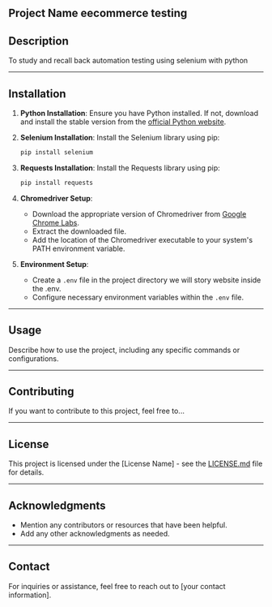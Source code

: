 **Project Name**
eecommerce testing 
---

## Description

To study and recall back automation testing using selenium with python 

---

## Installation

1. **Python Installation**: Ensure you have Python installed. If not, download and install the stable version from the [official Python website](https://www.python.org/).

2. **Selenium Installation**: Install the Selenium library using pip:

    ```bash
    pip install selenium
    ```

3. **Requests Installation**: Install the Requests library using pip:

    ```bash
    pip install requests
    ```

4. **Chromedriver Setup**: 
    - Download the appropriate version of Chromedriver from [Google Chrome Labs](https://googlechromelabs.github.io/chrome-for-testing/).
    - Extract the downloaded file.
    - Add the location of the Chromedriver executable to your system's PATH environment variable.

5. **Environment Setup**: 
    - Create a `.env` file in the project directory we will story website inside the .env.
    - Configure necessary environment variables within the `.env` file.

---

## Usage

Describe how to use the project, including any specific commands or configurations.

---

## Contributing

If you want to contribute to this project, feel free to...

---

## License

This project is licensed under the [License Name] - see the [LICENSE.md](LICENSE.md) file for details.

---

## Acknowledgments

- Mention any contributors or resources that have been helpful.
- Add any other acknowledgments as needed.

---

## Contact

For inquiries or assistance, feel free to reach out to [your contact information].
